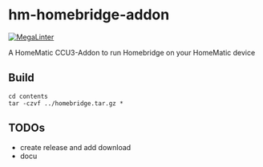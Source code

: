 # hm-homebridge-addon

[![MegaLinter](https://github.com/sg70/hm-homebridge-addon/workflows/MegaLinter/badge.svg?branch=main)](https://github.com/sg70/hm-homebridge-addon/actions?query=workflow%3AMegaLinter+branch%3Amain)

A HomeMatic CCU3-Addon to run Homebridge on your HomeMatic device

## Build

```shell
cd contents
tar -czvf ../homebridge.tar.gz *
```

## TODOs

* create release and add download
* docu
